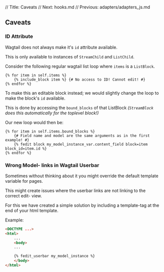 // Title: Caveats
// Next: hooks.md
// Previous: adapters/adapters_js.md
## Caveats

### ID Attribute

Wagtail does not always make it's `id` attribute available.

This is only available to instances of `StreamChild` and `ListChild`.

Consider the following regular wagtail list loop where `items` is a `ListBlock`.

```django-html
{% for item in self.items %}
    {% include_block item %} {# No access to ID! Cannot edit! #}
{% endfor %}
```

To make this an editable block instead; we would slightly change the loop to make the block's `id` available.

This is done by accessing the `bound_blocks` of that ListBlock *(`StreamBlock` does this automatically for the toplevel block!)*

Our new loop would then be:

```django-html
{% for item in self.items.bound_blocks %}
    {# Field name and model are the same arguments as in the first example! #}
    {% fedit block my_model_instance_var.content_field block=item block_id=item.id %}
{% endfor %}
```

### Wrong Model- links in Wagtail Userbar

Sometimes without thinking about it you might override the default template variable for pages.

This might create issues where the userbar links are not linking to the correct edit- view.

For this we have created a simple solution by including a template-tag at the end of your html template.

Example:

```html
<DOCTYPE ...>
<html>
    ...
    <body>
    ...

    {% fedit_userbar my_model_instance %}
    </body>
</html>
```

